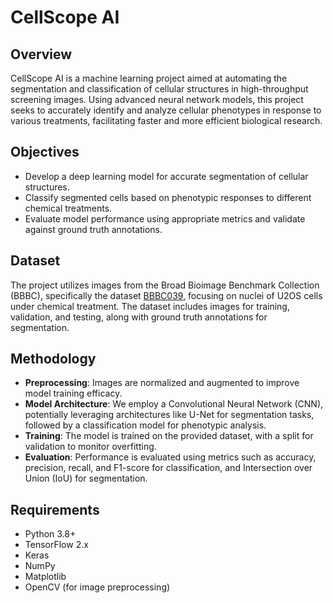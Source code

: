 # CellScope AI

## Overview
CellScope AI is a machine learning project aimed at automating the segmentation and classification of cellular structures in high-throughput screening images. Using advanced neural network models, this project seeks to accurately identify and analyze cellular phenotypes in response to various treatments, facilitating faster and more efficient biological research.

## Objectives
- Develop a deep learning model for accurate segmentation of cellular structures.
- Classify segmented cells based on phenotypic responses to different chemical treatments.
- Evaluate model performance using appropriate metrics and validate against ground truth annotations.

## Dataset
The project utilizes images from the Broad Bioimage Benchmark Collection (BBBC), specifically the dataset [BBBC039](https://bbbc.broadinstitute.org/BBBC039), focusing on nuclei of U2OS cells under chemical treatment. The dataset includes images for training, validation, and testing, along with ground truth annotations for segmentation.

## Methodology
- **Preprocessing**: Images are normalized and augmented to improve model training efficacy.
- **Model Architecture**: We employ a Convolutional Neural Network (CNN), potentially leveraging architectures like U-Net for segmentation tasks, followed by a classification model for phenotypic analysis.
- **Training**: The model is trained on the provided dataset, with a split for validation to monitor overfitting.
- **Evaluation**: Performance is evaluated using metrics such as accuracy, precision, recall, and F1-score for classification, and Intersection over Union (IoU) for segmentation.

## Requirements
- Python 3.8+
- TensorFlow 2.x
- Keras
- NumPy
- Matplotlib
- OpenCV (for image preprocessing)